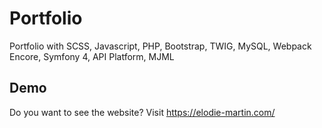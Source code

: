 # Portfolio

Portfolio with SCSS, Javascript, PHP, Bootstrap, TWIG, MySQL, Webpack Encore, Symfony 4, API Platform, MJML

## Demo

Do you want to see the website? Visit https://elodie-martin.com/


